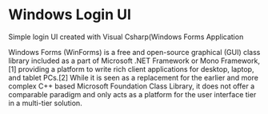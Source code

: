 # Windows Login UI

Simple login UI created with Visual Csharp(Windows Forms Application

Windows Forms (WinForms) is a free and open-source graphical (GUI) class library included as a part of 
Microsoft .NET Framework or Mono Framework,[1] providing a platform to write rich client applications for 
desktop, laptop, and tablet PCs.[2] While it is seen as a replacement for the earlier and more complex 
C++ based Microsoft Foundation Class Library, it does not offer a comparable paradigm and only acts as 
a platform for the user interface tier in a multi-tier solution.
